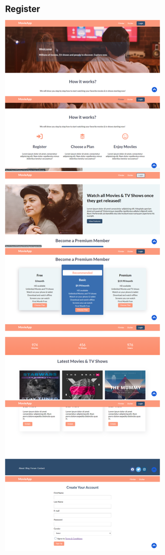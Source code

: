 # Register

<img src="images/readme/readme1.png">
<img src="images/readme/readme2.png">
<img src="images/readme/readme3.png">
<img src="images/readme/readme4.png">
<img src="images/readme/readme5.png">
<img src="images/readme/readme6.png">
<img src="images/readme/readme7.png">




